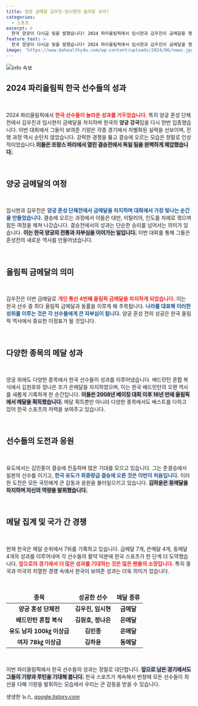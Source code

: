 ```yaml
---
title: 양궁 금메달 김우진·임시현의 놀라운 승리!
categories:
  - 스포츠
excerpt: >
  한국 양궁이 다시금 빛을 발했습니다! 2024 파리올림픽에서 임시현과 김우진이 금메달을 쟁취하며 혼성 단체전에서 독일을 압도했습니다. 김우진은 개인 통산 4번째 금메달을 달성해 한국 양궁의 위엄을 다시 한번 입증했습니다.
feature_text: >
  한국 양궁이 다시금 빛을 발했습니다! 2024 파리올림픽에서 임시현과 김우진이 금메달을 쟁취하며 혼성 단체전에서 독일을 압도했습니다. 김우진은 개인 통산 4번째 금메달을 달성해 한국 양궁의 위엄을 다시 한번 입증했습니다.
image: 'https://www.behealthy4u.com/wp-content/uploads/2024/06/news.jpg'
---
```


<p><img src="https://www.behealthy4u.com/wp-content/uploads/2024/06/news.jpg" alt="info 속보" /></p>

<h2 data-ke-size="size26">2024 파리올림픽 한국 선수들의 성과</h2>

<p data-ke-size="size16">&nbsp;</p>

<p>2024 파리올림픽에서 <b><span style="color: #ee2323;">한국 선수들이 놀라운 성과를 거두었습니다.</span></b> 특히 양궁 혼성 단체전에서 김우진과 임시현이 금메달을 차지하며 한국의 <b>양궁 강국</b>임을 다시 한번 입증했습니다. 이번 대회에서 그들이 보여준 기량은 각종 경기에서 차별화된 실력을 선보이며, 진행 과정 역시 순탄치 않았습니다. 강력한 경쟁을 뚫고 결승에 오르는 모습은 정말로 인상적이었습니다.<b><span style="background-color: #21538527;">이들은 프랑스 파리에서 열린 결승전에서 독일 팀을 완벽하게 제압했습니다.</span></b> </p>

<p data-ke-size="size16">&nbsp;</p>

<h2 data-ke-size="size26">양궁 금메달의 여정</h2>

<p data-ke-size="size16">&nbsp;</p>

<p>임시현과 김우진은 <b><span style="color: #1a5490;">양궁 혼성 단체전에서 금메달을 차지하며 대회에서 가장 빛나는 순간을 만들었습니다.</span></b> 결승에 오르는 과정에서 이들은 대만, 이탈리아, 인도를 차례로 꺾으며 힘든 여정을 헤쳐 나갔습니다. 결승전에서의 성과는 단순한 승리를 넘어서는 의미가 있습니다. <b><span style="background-color: #21538527;">이는 한국 양궁의 전통과 자부심을 이어가는 일입니다.</span></b> 이번 대회를 통해 그들은 혼성전의 새로운 역사를 만들어냈습니다.</p>

<p data-ke-size="size16">&nbsp;</p>

<h2 data-ke-size="size26">올림픽 금메달의 의미</h2>

<p data-ke-size="size16">&nbsp;</p>

<p>김우진은 이번 금메달로 <b><span style="color: #ee2323;">개인 통산 4번째 올림픽 금메달을 차지하게 되었습니다.</span></b> 이는 한국 선수 중 최다 올림픽 금메달과 동률을 이루게 해 주목됩니다. <b><span style="color: #1a5490;">나라를 대표해 이러한 성취를 이루는 것은 각 선수들에게 큰 자부심이 됩니다.</span></b> 양궁 혼성 전의 성공은 한국 올림픽 역사에서 중요한 이정표가 될 것입니다.</p>

<p data-ke-size="size16">&nbsp;</p>

<h2 data-ke-size="size26">다양한 종목의 메달 성과</h2>

<p data-ke-size="size16">&nbsp;</p>

<p>양궁 외에도 다양한 종목에서 한국 선수들이 성과를 이루어냈습니다. 배드민턴 혼합 복식에서 김원호와 정나은 조가 은메달을 차지하였으며, 이는 한국 배드민턴의 오랜 역사를 새롭게 기록하게 한 순간입니다. <b><span style="background-color: #21538527;">이들은 2008년 베이징 대회 이후 16년 만에 올림픽에서 메달을 획득했습니다.</span></b> 메달 획득뿐만 아니라 다양한 종목에서도 베스트를 다하고 있어 한국 스포츠의 저력을 보여주고 있습니다.</p>

<p data-ke-size="size16">&nbsp;</p>

<h2 data-ke-size="size26">선수들의 도전과 응원</h2>

<p data-ke-size="size16">&nbsp;</p>

<p>유도에서는 김민종이 결승에 진출하며 많은 기대를 모으고 있습니다. 그는 준결승에서 일본의 선수를 이기고, <b><span style="color: #1a5490;">한국 유도가 최중량급 결승에 오른 것은 이번이 처음입니다.</span></b> 이러한 도전은 모든 국민에게 큰 감동과 응원을 불러일으키고 있습니다. <b><span style="background-color: #21538527;">김하윤은 동메달을 차지하며 자신의 역량을 발휘했습니다.</span></b> </p>

<p data-ke-size="size16">&nbsp;</p>

<h2 data-ke-size="size26">메달 집계 및 국가 간 경쟁</h2>

<p data-ke-size="size16">&nbsp;</p>

<p>현재 한국은 메달 순위에서 7위를 기록하고 있습니다. 금메달 7개, 은메달 4개, 동메달 4개의 성과를 이루어내며 각 선수들의 활약 덕분에 한국 스포츠가 한 단계 더 도약했습니다. <b><span style="color: #ee2323;">앞으로의 경기에서 더 많은 성과를 기대하는 것은 많은 팬들의 소망입니다.</span></b> 특히 중국과 미국의 치열한 경쟁 속에서 한국이 보여준 성과는 더욱 의미가 있습니다.</p>

<p data-ke-size="size16">&nbsp;</p>

<table>
<thead>
<tr>
<td style="text-align: center; height: 17px;"><b>종목</b></td>
<td style="text-align: center; height: 17px;"><b>성공한 선수</b></td>
<td style="text-align: center; height: 17px;"><b>메달 종류</b></td>
</tr>
</thead>
<tbody>
<tr>
<td style="text-align: center; height: 17px;"><b>양궁 혼성 단체전</b></td>
<td style="text-align: center; height: 17px;"><b>김우진, 임시현</b></td>
<td style="text-align: center; height: 17px;"><b>금메달</b></td>
</tr>
<tr>
<td style="text-align: center; height: 17px;"><b>배드민턴 혼합 복식</b></td>
<td style="text-align: center; height: 17px;"><b>김원호, 정나은</b></td>
<td style="text-align: center; height: 17px;"><b>은메달</b></td>
</tr>
<tr>
<td style="text-align: center; height: 17px;"><b>유도 남자 100㎏ 이상급</b></td>
<td style="text-align: center; height: 17px;"><b>김민종</b></td>
<td style="text-align: center; height: 17px;"><b>은메달</b></td>
</tr>
<tr>
<td style="text-align: center; height: 17px;"><b>여자 78㎏ 이상급</b></td>
<td style="text-align: center; height: 17px;"><b>김하윤</b></td>
<td style="text-align: center; height: 17px;"><b>동메달</b></td>
</tr>
</tbody>
</table>

<p data-ke-size="size16">&nbsp;</p>

<p>이번 파리올림픽에서 한국 선수들의 성과는 정말로 대단합니다. <b><span style="background-color: #21538527;">앞으로 남은 경기에서도 그들의 기량과 루틴을 기대해 봅니다.</span></b> 한국 스포츠가 계속해서 번창떼 모든 선수들이 최선을 다해 기량을 발휘하는 모습에서 우리는 큰 감동을 받을 수 있습니다.</p>
생생한 뉴스, <a href="https://qoogle.tistory.com" rel="dofollow">qoogle.tistory.com</a>


